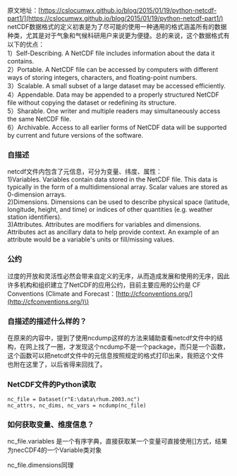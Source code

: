 原文地址：[https://cslocumwx.github.io/blog/2015/01/19/python-netcdf-part1/](https://cslocumwx.github.io/blog/2015/01/19/python-netcdf-part1/)  
netCDF数据格式的定义初衷是为了尽可能的使用一种通用的格式涵盖所有的数据种类，尤其是对于气象和气候科研用户来说更为便捷。总的来说，这个数据格式有以下的优点：  
1）Self-Describing. A NetCDF file includes information about the data it contains.  
2）Portable. A NetCDF file can be accessed by computers with different ways of storing integers, characters, and floating-point numbers.  
3）Scalable. A small subset of a large dataset may be accessed efficiently.  
4）Appendable. Data may be appended to a properly structured NetCDF file without copying the dataset or redefining its structure.  
5）Sharable. One writer and multiple readers may simultaneously access the same NetCDF file.  
6）Archivable. Access to all earlier forms of NetCDF data will be supported by current and future versions of the software.

### 自描述

netcdf文件内包含了元信息，可分为变量、纬度、属性：  
1\)Variables. Variables contain data stored in the NetCDF file. This data is typically in the form of a multidimensional array. Scalar values are stored as 0-dimension arrays.  
2\)Dimensions. Dimensions can be used to describe physical space \(latitude, longitude, height, and time\) or indices of other quantities \(e.g. weather station identifiers\).  
3\)Attributes. Attributes are modifiers for variables and dimensions. Attributes act as ancillary data to help provide context. An example of an attribute would be a variable's units or fill/missing values.

### 公约

过度的开放和灵活性必然会带来自定义的无序，从而造成发展和使用的无序，因此许多机构和组织建立了NetCDF的应用公约，目前主要应用的公约是 CF Conventions \(Climate and Forecast：[http://cfconventions.org/](http://cfconventions.org/)\)

### 自描述的描述什么样的？

在原来的内容中，提到了使用ncdump这样的方法来辅助查看netcdf文件中的结构，在网上找了一圈，才发现这个ncdump不是一个package，而只是一个函数，这个函数可以把netcdf文件中的元信息按照规定的格式打印出来，我把这个文件也附在这里了，以后省得来回找了。

### NetCDF文件的Python读取

```
nc_file = Dataset(r"E:\data\rhum.2003.nc")
nc_attrs, nc_dims, nc_vars = ncdump(nc_file)
```

### 如何获取变量、维度信息？

nc\_file.variables 是一个有序字典，直接获取某一个变量可直接使用\[\]方式，结果为necCDF4的一个Variable类对象

nc\_file.dimensions同理



